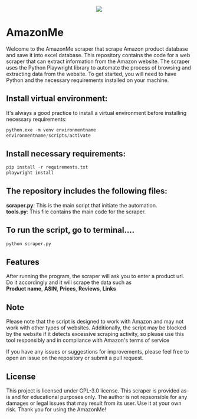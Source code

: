 <p align='center'>
  <a href='https://www.amazon.com'><img src='https://miro.medium.com/max/799/1*Sjalm0U8yZgRBMmRVuGGLQ.png'></a>
</p>


# AmazonMe
Welcome to the AmazonMe scraper that scrape Amazon product database and save it into excel database. This repository contains the code for a web scraper that can extract information from the Amazon website. The scraper uses the Python Playwright library to automate the process of browsing and extracting data from the website.
To get started, you will need to have Python and the necessary requirements installed on your machine.

## Install virtual environment:
It's always a good practice to install a virtual environment before installing necessary requirements:
```python
python.exe -m venv environmentname
environmentname/scripts/activate
```

## Install necessary requirements:
```python
pip install -r requirements.txt
playwright install
```

## The repository includes the following files:
**scraper.py**: This is the main script that initiate the automation.<br>
**tools.py**: This file contains the main code for the scraper.

## To run the script, go to terminal....
```python
python scraper.py
```

## Features
After running the program, the scraper will ask you to enter a product url. Do it accordingly and it will scrape the data such as<br>
**Product name**, **ASIN**, **Prices**, **Reviews**, **Links**

## Note
Please note that the script is designed to work with Amazon and may not work with other types of websites. Additionally, the script may be blocked by the website if it detects excessive scraping activity, so please use this tool responsibly and in compliance with Amazon's terms of service

If you have any issues or suggestions for improvements, please feel free to open an issue on the repository or submit a pull request.

## License
This project is licensed under GPL-3.0 license. This scraper is provided as-is and for educational purposes only. The author is not repsonsible for any damages or legal issues that may result from its user. Use it at your own risk. Thank you for using the AmazonMe!


